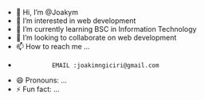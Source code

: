 - 👋 Hi, I’m @Joakym
- 👀 I’m interested in web development
- 🌱 I’m currently learning BSC in Information Technology
- 💞️ I’m looking to collaborate on web development
- 📫 How to reach me ...
-               EMAIL :joakimngiciri@gmail.com
- 😄 Pronouns: ...
- ⚡ Fun fact: ...

<!---
Joakymm/Joakymm is a ✨ special ✨ repository because its `README.md` (this file) appears on your GitHub profile.
You can click the Preview link to take a look at your changes.
--->

